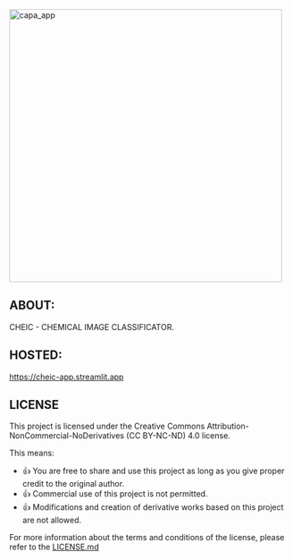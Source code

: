 
<div align="left">
<img width="488" alt="capa_app" src="https://github.com/vieira86/CHEIC_APP/assets/85266231/3b223e18-802c-4a28-b0a0-e07b30fadc1e">
</div>


## ABOUT:
CHEIC - CHEMICAL IMAGE CLASSIFICATOR.


## HOSTED:
https://cheic-app.streamlit.app

## LICENSE

This project is licensed under the Creative Commons Attribution-NonCommercial-NoDerivatives (CC BY-NC-ND) 4.0 license.

This means:
- 👍 You are free to share and use this project as long as you give proper credit to the original author.
- 👍 Commercial use of this project is not permitted.
- 👍 Modifications and creation of derivative works based on this project are not allowed.

For more information about the terms and conditions of the license, please refer to the [LICENSE.md](https://github.com/vieira86/CHEIC_APP/blob/main/LICENSE.md)
